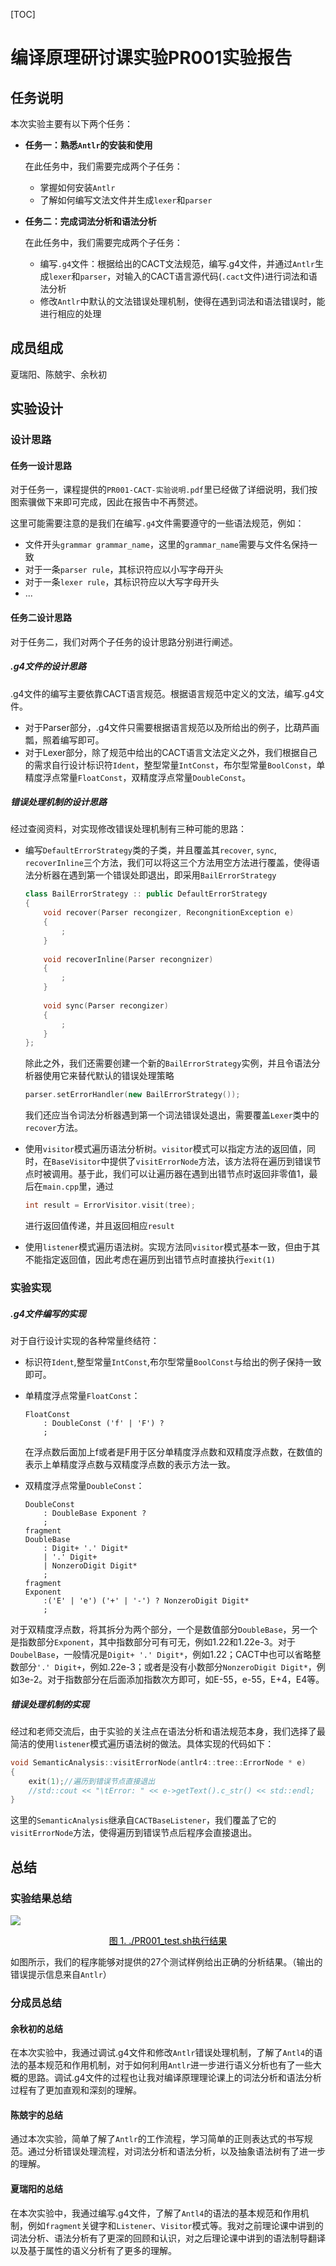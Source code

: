 [TOC]

# 编译原理研讨课实验PR001实验报告

## 任务说明

本次实验主要有以下两个任务：

* **任务一：熟悉`Antlr`的安装和使用**

  在此任务中，我们需要完成两个子任务：

  * 掌握如何安装`Antlr`
  * 了解如何编写文法文件并生成`lexer`和`parser`

* **任务二：完成词法分析和语法分析**

  在此任务中，我们需要完成两个子任务：

  * 编写`.g4`文件：根据给出的CACT文法规范，编写.g4文件，并通过`Antlr`生成`lexer`和`parser`，对输入的CACT语言源代码(`.cact`文件)进行词法和语法分析
  *  修改`Antlr`中默认的文法错误处理机制，使得在遇到词法和语法错误时，能进行相应的处理

## 成员组成

夏瑞阳、陈兢宇、余秋初

## 实验设计

### 设计思路

####  任务一设计思路

对于任务一，课程提供的`PR001-CACT-实验说明.pdf`里已经做了详细说明，我们按图索骥做下来即可完成，因此在报告中不再赘述。

这里可能需要注意的是我们在编写`.g4`文件需要遵守的一些语法规范，例如：

* 文件开头`grammar grammar_name`，这里的`grammar_name`需要与文件名保持一致
* 对于一条`parser rule`，其标识符应以小写字母开头
* 对于一条`lexer rule`，其标识符应以大写字母开头
* ...

#### 任务二设计思路

对于任务二，我们对两个子任务的设计思路分别进行阐述。

##### .g4文件的设计思路

.g4文件的编写主要依靠CACT语言规范。根据语言规范中定义的文法，编写.g4文件。

* 对于Parser部分，.g4文件只需要根据语言规范以及所给出的例子，比葫芦画瓢，照着编写即可。
* 对于Lexer部分，除了规范中给出的CACT语言文法定义之外，我们根据自己的需求自行设计标识符`Ident`，整型常量`IntConst`，布尔型常量`BoolConst`，单精度浮点常量`FloatConst`，双精度浮点常量`DoubleConst`。

##### 错误处理机制的设计思路

经过查阅资料，对实现修改错误处理机制有三种可能的思路：

* 编写`DefaultErrorStrategy`类的子类，并且覆盖其`recover`, `sync`, `recoverInline`三个方法，我们可以将这三个方法用空方法进行覆盖，使得语法分析器在遇到第一个错误处即退出，即采用`BailErrorStrategy`

  ```C++
  class BailErrorStrategy :: public DefaultErrorStrategy
  {
      void recover(Parser recongizer, RecongnitionException e)
      {
          ;
      }
      
      void recoverInline(Parser recongnizer)
      {
          ;
      }
      
      void sync(Parser recongizer)
      {
          ;
      }
  };
  ```

  除此之外，我们还需要创建一个新的`BailErrorStrategy`实例，并且令语法分析器使用它来替代默认的错误处理策略

  ```c++
  parser.setErrorHandler(new BailErrorStrategy());
  ```

  我们还应当令词法分析器遇到第一个词法错误处退出，需要覆盖`Lexer`类中的`recover`方法。

* 使用`visitor`模式遍历语法分析树。`visitor`模式可以指定方法的返回值，同时，在`BaseVisitor`中提供了`visitErrorNode`方法，该方法将在遍历到错误节点时被调用。基于此，我们可以让遍历器在遇到出错节点时返回非零值1，最后在`main.cpp`里，通过

  ```C++
  int result = ErrorVisitor.visit(tree);
  ```

  进行返回值传递，并且返回相应`result`

* 使用`listener`模式遍历语法树。实现方法同`visitor`模式基本一致，但由于其不能指定返回值，因此考虑在遍历到出错节点时直接执行`exit(1)`

### 实验实现

##### .g4文件编写的实现

对于自行设计实现的各种常量终结符：

* 标识符`Ident`,整型常量`IntConst`,布尔型常量`BoolConst`与给出的例子保持一致即可。

* 单精度浮点常量`FloatConst`：

  ```
  FloatConst
      : DoubleConst ('f' | 'F') ?
      ;
  ```

  在浮点数后面加上f或者是F用于区分单精度浮点数和双精度浮点数，在数值的表示上单精度浮点数与双精度浮点数的表示方法一致。

* 双精度浮点常量`DoubleConst`：

  ```
  DoubleConst
      : DoubleBase Exponent ? 
      ;
  fragment
  DoubleBase
      : Digit+ '.' Digit*
      | '.' Digit+
      | NonzeroDigit Digit*
      ;
  fragment
  Exponent
      :('E' | 'e') ('+' | '-') ? NonzeroDigit Digit*
      ;
  ```

​		对于双精度浮点数，将其拆分为两个部分，一个是数值部分`DoubleBase`，另一个是指数部分`Exponent`，其中指数部分可有可无，例如1.22和1.22e-3。对于`DoubelBase`，一般情况是`Digit+ '.' Digit*`，例如1.22；CACT中也可以省略整数部分`'.' Digit+`，例如.22e-3；或者是没有小数部分`NonzeroDigit Digit*`，例如3e-2。对于指数部分在后面添加指数次方即可，如E-55，e-55，E+4，E4等。

##### 错误处理机制的实现

经过和老师交流后，由于实验的关注点在语法分析和语法规范本身，我们选择了最简洁的使用`listener`模式遍历语法树的做法。具体实现的代码如下：

```C++
void SemanticAnalysis::visitErrorNode(antlr4::tree::ErrorNode * e)
{
    exit(1);//遍历到错误节点直接退出
    //std::cout << "\tError: " << e->getText().c_str() << std::endl;
}
```

这里的`SemanticAnalysis`继承自`CACTBaseListener`，我们覆盖了它的`visitErrorNode`方法，使得遍历到错误节点后程序会直接退出。


## 总结

### 实验结果总结

![](https://raw.githubusercontent.com/0x1z2c3v/image/master/image-20220410111247606.png)
<center style="font-size:14px;color:#000;text-decoration:underline">图 1. ./PR001_test.sh执行结果</center> 

如图所示，我们的程序能够对提供的27个测试样例给出正确的分析结果。（输出的错误提示信息来自`Antlr`）



### 分成员总结

#### 余秋初的总结

在本次实验中，我通过调试.g4文件和修改`Antlr`错误处理机制，了解了`Antl4`的语法的基本规范和作用机制，对于如何利用`Antlr`进一步进行语义分析也有了一些大概的思路。调试.g4文件的过程也让我对编译原理理论课上的词法分析和语法分析过程有了更加直观和深刻的理解。

#### 陈兢宇的总结

通过本次实验，简单了解了`Antlr`的工作流程，学习简单的正则表达式的书写规范。通过分析错误处理流程，对词法分析和语法分析，以及抽象语法树有了进一步的理解。

#### 夏瑞阳的总结

在本次实验中，我通过编写.g4文件，了解了`Antl4`的语法的基本规范和作用机制，例如`fragment`关键字和`Listener`、`Visitor`模式等。我对之前理论课中讲到的词法分析、语法分析有了更深的回顾和认识，对之后理论课中讲到的语法制导翻译以及基于属性的语义分析有了更多的理解。


